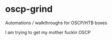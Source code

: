 # oscp-grind
Automations / walkthroughs for OSCP/HTB boxes

I am trying to get my mother fuckin OSCP
